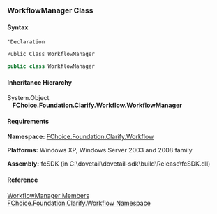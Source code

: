 ﻿### WorkflowManager Class

#### Syntax

```vbnet
'Declaration

Public Class WorkflowManager 
```

```csharp
public class WorkflowManager
```

#### Inheritance Hierarchy

System.Object  
   **FChoice.Foundation.Clarify.Workflow.WorkflowManager**  

#### Requirements

**Namespace:** [FChoice.Foundation.Clarify.Workflow](fcSDK~FChoice.Foundation.Clarify.Workflow_namespace.md)

**Platforms:** Windows XP, Windows Server 2003 and 2008 family

**Assembly:** fcSDK (in C:\\dovetail\\dovetail-sdk\\build\\Release\\fcSDK.dll)

#### Reference

[WorkflowManager Members](fcSDK~FChoice.Foundation.Clarify.Workflow.WorkflowManager_members.md)  
[FChoice.Foundation.Clarify.Workflow Namespace](fcSDK~FChoice.Foundation.Clarify.Workflow_namespace.md)